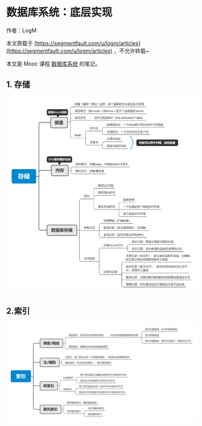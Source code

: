 # 数据库系统：底层实现

作者：LogM

本文原载于 [https://segmentfault.com/u/logm/articles](https://segmentfault.com/u/logm/articles) ，不允许转载~

本文是 Mooc 课程 [数据库系统](https://www.icourse163.org/course/HIT-1001578001) 的笔记。

## 1. 存储

<div align=left>
<img src="imgs/数据库/7_存储.png", width="700">
</div>

## 2.索引

<div align=left>
<img src="imgs/数据库/8_索引.png", width="700">
</div>
